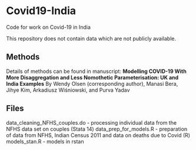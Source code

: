 # Covid19-India

Code for work on Covid-19 in India

This repository does not contain data which are not publicly available.


## Methods
Details of methods can be found in manuscript:
**Modelling COVID-19 With More Disaggregation and Less Nomothetic Parameterisation: UK and India Examples**
By Wendy Olsen (corresponding author), Manasi Bera, Jihye Kim, Arkadiusz Wiśniowski, and Purva Yadav



## Files
data_cleaning_NFHS_couples.do - processing individual data from the NFHS data set on couples (Stata 14)
data_prep_for_models.R - preparation of data from NFHS, Indian Census 2011 and data on deaths due to Covid (R)
models_stan.R - models in rstan 
 

